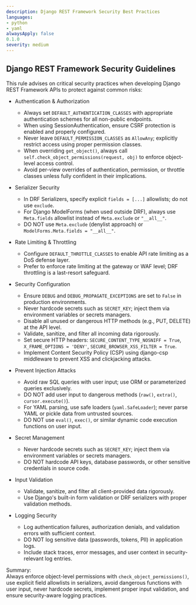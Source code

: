 ```yaml
---
description: Django REST Framework Security Best Practices
languages:
- python
- yaml
alwaysApply: false
0.1.0
severity: medium
---
```


## Django REST Framework Security Guidelines

This rule advises on critical security practices when developing Django REST Framework APIs to protect against common risks:

- Authentication & Authorization  
  - Always set `DEFAULT_AUTHENTICATION_CLASSES` with appropriate authentication schemes for all non-public endpoints.  
  - When using SessionAuthentication, ensure CSRF protection is enabled and properly configured.
  - Never leave `DEFAULT_PERMISSION_CLASSES` as `AllowAny`; explicitly restrict access using proper permission classes.  
  - When overriding `get_object()`, always call `self.check_object_permissions(request, obj)` to enforce object-level access control.  
  - Avoid per-view overrides of authentication, permission, or throttle classes unless fully confident in their implications.

- Serializer Security  
  - In DRF Serializers, specify explicit `fields = [...]` allowlists; do not use `exclude`.
  - For Django ModelForms (when used outside DRF), always use `Meta.fields` allowlist instead of `Meta.exclude` or `"__all__"`.
  - DO NOT use `Meta.exclude` (denylist approach) or `ModelForms.Meta.fields = "__all__"`.

- Rate Limiting & Throttling  
  - Configure `DEFAULT_THROTTLE_CLASSES` to enable API rate limiting as a DoS defense layer.  
  - Prefer to enforce rate limiting at the gateway or WAF level; DRF throttling is a last-resort safeguard.

- Security Configuration  
  - Ensure `DEBUG` and `DEBUG_PROPAGATE_EXCEPTIONS` are set to `False` in production environments.  
  - Never hardcode secrets such as `SECRET_KEY`; inject them via environment variables or secrets managers.  
  - Disable all unused or dangerous HTTP methods (e.g., PUT, DELETE) at the API level.  
  - Validate, sanitize, and filter all incoming data rigorously.
  - Set secure HTTP headers: `SECURE_CONTENT_TYPE_NOSNIFF = True`, `X_FRAME_OPTIONS = 'DENY'`, `SECURE_BROWSER_XSS_FILTER = True`.
  - Implement Content Security Policy (CSP) using django-csp middleware to prevent XSS and clickjacking attacks.

- Prevent Injection Attacks  
  - Avoid raw SQL queries with user input; use ORM or parameterized queries exclusively.
  - DO NOT add user input to dangerous methods (`raw()`, `extra()`, `cursor.execute()`).
  - For YAML parsing, use safe loaders (`yaml.SafeLoader`); never parse YAML or pickle data from untrusted sources.
  - DO NOT use `eval()`, `exec()`, or similar dynamic code execution functions on user input.

- Secret Management  
  - Never hardcode secrets such as `SECRET_KEY`; inject them via environment variables or secrets managers.
  - DO NOT hardcode API keys, database passwords, or other sensitive credentials in source code.

- Input Validation  
  - Validate, sanitize, and filter all client-provided data rigorously.
  - Use Django's built-in form validation or DRF serializers with proper validation methods.

- Logging Security  
  - Log authentication failures, authorization denials, and validation errors with sufficient context.
  - DO NOT log sensitive data (passwords, tokens, PII) in application logs.
  - Include stack traces, error messages, and user context in security-relevant log entries.

Summary:  
Always enforce object-level permissions with `check_object_permissions()`, use explicit field allowlists in serializers, avoid dangerous functions with user input, never hardcode secrets, implement proper input validation, and ensure security-aware logging practices.